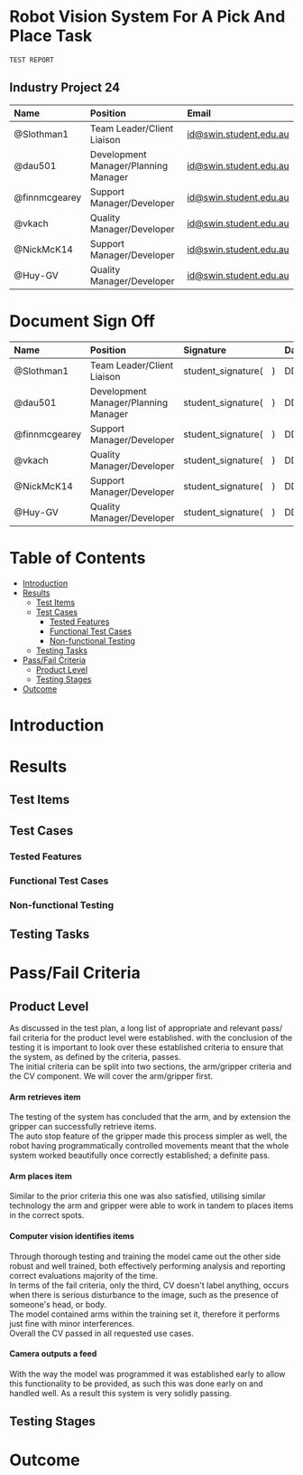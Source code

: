 <link rel="stylesheet" href="../styles/styles.css" type="text/css">

<!-- TOC ignore:true -->
# Robot Vision System For A Pick And Place Task
<!--
	Co-Author: @dau501
	Editor(s):
	Year: 2023
-->

`TEST REPORT`

<!-- TOC ignore:true -->
## Industry Project 24
|Name|Position|Email|
|:-|:-|:-|
|@Slothman1|Team Leader/Client Liaison|id@swin.student.edu.au|
|@dau501|Development Manager/Planning Manager|id@swin.student.edu.au|
|@finnmcgearey|Support Manager/Developer|id@swin.student.edu.au|
|@vkach|Quality Manager/Developer|id@swin.student.edu.au|
|@NickMcK14|Support Manager/Developer|id@swin.student.edu.au|
|@Huy-GV|Quality Manager/Developer|id@swin.student.edu.au|

<!-- TOC ignore:true -->
# Document Sign Off
|Name|Position|Signature|Date|
|:-|:-|:-|:-|
|@Slothman1|Team Leader/Client Liaison|student\_signature(&emsp;)|DD/MM/2023|
|@dau501|Development Manager/Planning Manager|student\_signature(&emsp;)|DD/MM/2023|
|@finnmcgearey|Support Manager/Developer|student\_signature(&emsp;)|DD/MM/2023|
|@vkach|Quality Manager/Developer|student\_signature(&emsp;)|DD/MM/2023|
|@NickMcK14|Support Manager/Developer|student\_signature(&emsp;)|DD/MM/2023|
|@Huy-GV|Quality Manager/Developer|student\_signature(&emsp;)|DD/MM/2023|

<div class="page"/><!-- page break -->

<!-- TOC ignore:true -->
# Table of Contents
<!-- TOC -->

* [Introduction](#introduction)
* [Results](#results)
	* [Test Items](#test-items)
	* [Test Cases](#test-cases)
		* [Tested Features](#tested-features)
		* [Functional Test Cases](#functional-test-cases)
		* [Non-functional Testing](#non-functional-testing)
	* [Testing Tasks](#testing-tasks)
* [Pass/Fail Criteria](#passfail-criteria)
	* [Product Level](#product-level)
	* [Testing Stages](#testing-stages)
* [Outcome](#outcome)

<!-- /TOC -->

<div class="page"/><!-- page break -->

# Introduction
# Results
## Test Items
## Test Cases
### Tested Features
### Functional Test Cases
### Non-functional Testing
## Testing Tasks
# Pass/Fail Criteria
## Product Level
As discussed in the test plan, a long list of appropriate and relevant pass/ fail criteria for the product level were established.
with the conclusion of the testing it is important to look over these established criteria to ensure that the system, as defined by the criteria, passes.\
The initial criteria can be split into two sections, the arm/gripper criteria and the CV component. We will cover the arm/gripper first.
#### Arm retrieves item
The testing of the system has concluded that the arm, and by extension the gripper can successfully retrieve items.\
The auto stop feature of the gripper made this process simpler as well,
the robot having programmatically controlled movements meant that the whole system worked beautifully once correctly established; a definite pass.

#### Arm places item
Similar to the prior criteria this one was also satisfied,
utilising similar technology the arm and gripper were able to work in tandem to places items in the correct spots.

#### Computer vision identifies items
Through thorough testing and training the model came out the other side robust and well trained,
both effectively performing analysis and reporting correct evaluations majority of the time.\
In terms of the fail criteria, only the third, CV doesn't label anything, occurs when there is serious disturbance to the image,
such as the presence of someone's head, or body.\
The model contained arms within the training set it, therefore it performs just fine with minor interferences.\
Overall the CV passed in all requested use cases.

#### Camera outputs a feed
With the way the model was programmed it was established early to allow this functionality to be provided,
as such this was done early on and handled well. As a result this system is very solidly passing.


## Testing Stages
# Outcome
